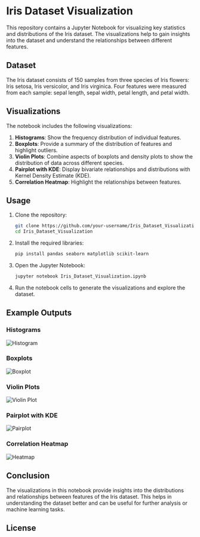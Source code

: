 # Iris Dataset Visualization

This repository contains a Jupyter Notebook for visualizing key statistics and distributions of the Iris dataset. The visualizations help to gain insights into the dataset and understand the relationships between different features.

## Dataset

The Iris dataset consists of 150 samples from three species of Iris flowers: Iris setosa, Iris versicolor, and Iris virginica. Four features were measured from each sample: sepal length, sepal width, petal length, and petal width.

## Visualizations

The notebook includes the following visualizations:

1. **Histograms**: Show the frequency distribution of individual features.
2. **Boxplots**: Provide a summary of the distribution of features and highlight outliers.
3. **Violin Plots**: Combine aspects of boxplots and density plots to show the distribution of data across different species.
4. **Pairplot with KDE**: Display bivariate relationships and distributions with Kernel Density Estimate (KDE).
5. **Correlation Heatmap**: Highlight the relationships between features.

## Usage

1. Clone the repository:
    ```bash
    git clone https://github.com/your-username/Iris_Dataset_Visualization.git
    cd Iris_Dataset_Visualization
    ```

2. Install the required libraries:
    ```bash
    pip install pandas seaborn matplotlib scikit-learn
    ```

3. Open the Jupyter Notebook:
    ```bash
    jupyter notebook Iris_Dataset_Visualization.ipynb
    ```

4. Run the notebook cells to generate the visualizations and explore the dataset.

## Example Outputs

### Histograms
![Histogram](https://i.imgur.com/FDQGYbk.png)

### Boxplots
![Boxplot](https://i.imgur.com/4mRxQxi.png)

### Violin Plots
![Violin Plot](https://i.imgur.com/8h8vI2X.png)

### Pairplot with KDE
![Pairplot](https://i.imgur.com/Sw8bLFZ.png)

### Correlation Heatmap
![Heatmap](https://i.imgur.com/vj7uhdX.png)

## Conclusion

The visualizations in this notebook provide insights into the distributions and relationships between features of the Iris dataset. This helps in understanding the dataset better and can be useful for further analysis or machine learning tasks.

## License
